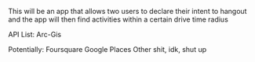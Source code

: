 This will be an app that allows two users to declare their intent to hangout and the app will then find activities within a certain drive time radius

API List:
Arc-Gis

Potentially:
Foursquare
Google Places
Other shit, idk, shut up
